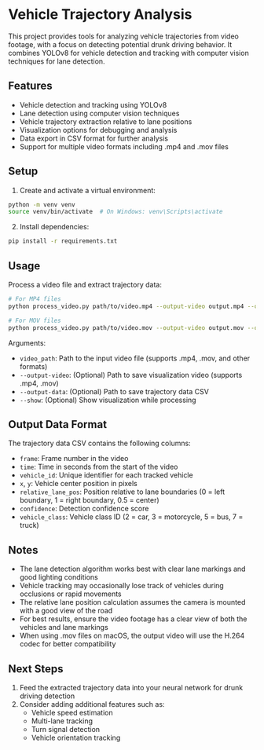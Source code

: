 # Vehicle Trajectory Analysis

This project provides tools for analyzing vehicle trajectories from video footage, with a focus on detecting potential drunk driving behavior. It combines YOLOv8 for vehicle detection and tracking with computer vision techniques for lane detection.

## Features

- Vehicle detection and tracking using YOLOv8
- Lane detection using computer vision techniques
- Vehicle trajectory extraction relative to lane positions
- Visualization options for debugging and analysis
- Data export in CSV format for further analysis
- Support for multiple video formats including .mp4 and .mov files

## Setup

1. Create and activate a virtual environment:
```bash
python -m venv venv
source venv/bin/activate  # On Windows: venv\Scripts\activate
```

2. Install dependencies:
```bash
pip install -r requirements.txt
```

## Usage

Process a video file and extract trajectory data:

```bash
# For MP4 files
python process_video.py path/to/video.mp4 --output-video output.mp4 --output-data trajectories.csv --show

# For MOV files
python process_video.py path/to/video.mov --output-video output.mov --output-data trajectories.csv --show
```

Arguments:
- `video_path`: Path to the input video file (supports .mp4, .mov, and other formats)
- `--output-video`: (Optional) Path to save visualization video (supports .mp4, .mov)
- `--output-data`: (Optional) Path to save trajectory data CSV
- `--show`: (Optional) Show visualization while processing

## Output Data Format

The trajectory data CSV contains the following columns:
- `frame`: Frame number in the video
- `time`: Time in seconds from the start of the video
- `vehicle_id`: Unique identifier for each tracked vehicle
- `x`, `y`: Vehicle center position in pixels
- `relative_lane_pos`: Position relative to lane boundaries (0 = left boundary, 1 = right boundary, 0.5 = center)
- `confidence`: Detection confidence score
- `vehicle_class`: Vehicle class ID (2 = car, 3 = motorcycle, 5 = bus, 7 = truck)

## Notes

- The lane detection algorithm works best with clear lane markings and good lighting conditions
- Vehicle tracking may occasionally lose track of vehicles during occlusions or rapid movements
- The relative lane position calculation assumes the camera is mounted with a good view of the road
- For best results, ensure the video footage has a clear view of both the vehicles and lane markings
- When using .mov files on macOS, the output video will use the H.264 codec for better compatibility

## Next Steps

1. Feed the extracted trajectory data into your neural network for drunk driving detection
2. Consider adding additional features such as:
   - Vehicle speed estimation
   - Multi-lane tracking
   - Turn signal detection
   - Vehicle orientation tracking 